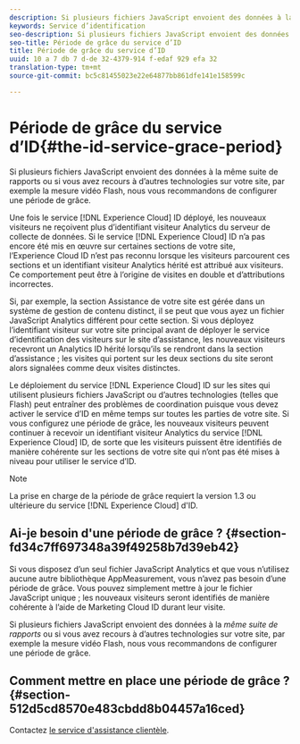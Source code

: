 ```yaml
---
description: Si plusieurs fichiers JavaScript envoient des données à la même suite de rapports ou si vous avez recours à d’autres technologies sur votre site, par exemple la mesure vidéo Flash, nous vous recommandons de configurer une période de grâce.
keywords: Service d’identification
seo-description: Si plusieurs fichiers JavaScript envoient des données à la même suite de rapports ou si vous avez recours à d’autres technologies sur votre site, par exemple la mesure vidéo Flash, nous vous recommandons de configurer une période de grâce.
seo-title: Période de grâce du service d’ID
title: Période de grâce du service d’ID
uuid: 10 a 7 db 7 d-de 32-4379-914 f-edaf 929 efa 32
translation-type: tm+mt
source-git-commit: bc5c81455023e22e64877bb861dfe141e158599c

---
```



# Période de grâce du service d’ID{#the-id-service-grace-period}    

Si plusieurs fichiers JavaScript envoient des données à la même suite de rapports ou si vous avez recours à d’autres technologies sur votre site, par exemple la mesure vidéo Flash, nous vous recommandons de configurer une période de grâce.

Une fois le service [!DNL Experience Cloud] ID déployé, les nouveaux visiteurs ne reçoivent plus d’identifiant visiteur Analytics du serveur de collecte de données. Si le service [!DNL Experience Cloud] ID n’a pas encore été mis en œuvre sur certaines sections de votre site, l’Experience Cloud ID n’est pas reconnu lorsque les visiteurs parcourent ces sections et un identifiant visiteur Analytics hérité est attribué aux visiteurs. Ce comportement peut être à l’origine de visites en double et d’attributions incorrectes.

Si, par exemple, la section Assistance de votre site est gérée dans un système de gestion de contenu distinct, il se peut que vous ayez un fichier JavaScript Analytics différent pour cette section. Si vous déployez l’identifiant visiteur sur votre site principal avant de déployer le service d’identification des visiteurs sur le site d’assistance, les nouveaux visiteurs recevront un Analytics ID hérité lorsqu’ils se rendront dans la section d’assistance ; les visites qui portent sur les deux sections du site seront alors signalées comme deux visites distinctes.

Le déploiement du service [!DNL Experience Cloud] ID sur les sites qui utilisent plusieurs fichiers JavaScript ou d’autres technologies (telles que Flash) peut entraîner des problèmes de coordination puisque vous devez activer le service d’ID en même temps sur toutes les parties de votre site. Si vous configurez une période de grâce, les nouveaux visiteurs peuvent continuer à recevoir un identifiant visiteur Analytics du service [!DNL Experience Cloud] ID, de sorte que les visiteurs puissent être identifiés de manière cohérente sur les sections de votre site qui n’ont pas été mises à niveau pour utiliser le service d’ID.

>[!NOTE]
>
>La prise en charge de la période de grâce requiert la version 1.3 ou ultérieure du service [!DNL Experience Cloud] d&#39;ID.

## Ai-je besoin d&#39;une période de grâce ? {#section-fd34c7ff697348a39f49258b7d39eb42}

Si vous disposez d’un seul fichier JavaScript Analytics et que vous n’utilisez aucune autre bibliothèque AppMeasurement, vous n’avez pas besoin d’une période de grâce. Vous pouvez simplement mettre à jour le fichier JavaScript unique ; les nouveaux visiteurs seront identifiés de manière cohérente à l’aide de Marketing Cloud ID durant leur visite.

Si plusieurs fichiers JavaScript envoient des données à la *même suite de rapports* ou si vous avez recours à d’autres technologies sur votre site, par exemple la mesure vidéo Flash, nous vous recommandons de configurer une période de grâce.

## Comment mettre en place une période de grâce ? {#section-512d5cd8570e483cbdd8b04457a16ced}

Contactez [le service d&#39;assistance clientèle](https://helpx.adobe.com/marketing-cloud/contact-support.html).
